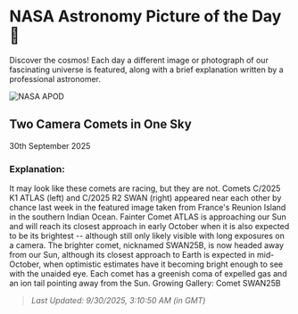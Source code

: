 
  # NASA Astronomy Picture of the Day 🌌

  Discover the cosmos! Each day a different image or photograph of our fascinating universe is featured, along with a brief explanation written by a professional astronomer.

![NASA APOD](https://apod.nasa.gov/apod/image/2509/TwoComets_Perrot_960.jpg)

## Two Camera Comets in One Sky

30th September 2025

### Explanation: 

It may look like these comets are racing, but they are not. Comets C/2025 K1 ATLAS (left) and C/2025 R2 SWAN (right) appeared near each other by chance last week in the featured image taken from France's Reunion Island in the southern Indian Ocean.  Fainter Comet ATLAS is approaching our Sun and will reach its closest approach in early October when it is also expected to be its brightest -- although still only likely visible with long exposures on a camera.  The brighter comet, nicknamed SWAN25B, is now headed away from our Sun, although its closest approach to Earth is expected in mid-October, when optimistic estimates have it becoming bright enough to see with the unaided eye.  Each comet has a greenish coma of expelled gas and an ion tail pointing away from the Sun.    Growing Gallery: Comet SWAN25B

> _Last Updated: 9/30/2025, 3:10:50 AM (in GMT)_
